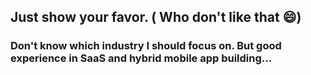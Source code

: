 ## Just show your favor. ( Who don't like that 😄)
### Don't know which industry I should focus on. But good experience in SaaS and hybrid mobile app building...
